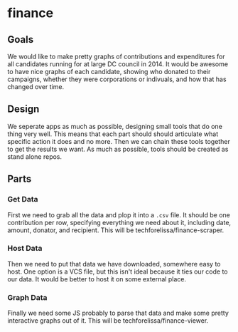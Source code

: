 # finance

## Goals

We would like to make pretty graphs of contributions and expenditures for all candidates running for at large DC council in
2014. It would be awesome to have nice graphs of each candidate, showing who donated to their campaigns, whether they were corporations or indivuals, and how that has changed over time.

## Design

We seperate apps as much as possible, designing small tools that do one thing very well. This means that each part should
should articulate what specific action it does and no more. Then we can chain these tools together to get the results we
want. As much as possible, tools should be created as stand alone repos.

## Parts

### Get Data

First we need to grab all the data and plop it into a `.csv` file. It should be one contribution per row, specifying
everything we need about it, including date, amount, donator, and recipient. 
This will be techforelissa/finance-scraper.

### Host Data

Then we need to put that data we have downloaded, somewhere easy to host. One option is a VCS file, but this isn't ideal because it ties our code to our data. It would be better to host it on some external place.

### Graph Data

Finally we need some JS probably to parse that data and make some pretty interactive graphs out of it. This will be techforelissa/finance-viewer.
